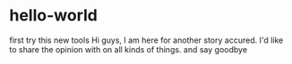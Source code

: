 # hello-world
first try this new tools
Hi guys, I am here for another story accured.
I'd like to share the opinion with on all kinds of things.
and say goodbye

